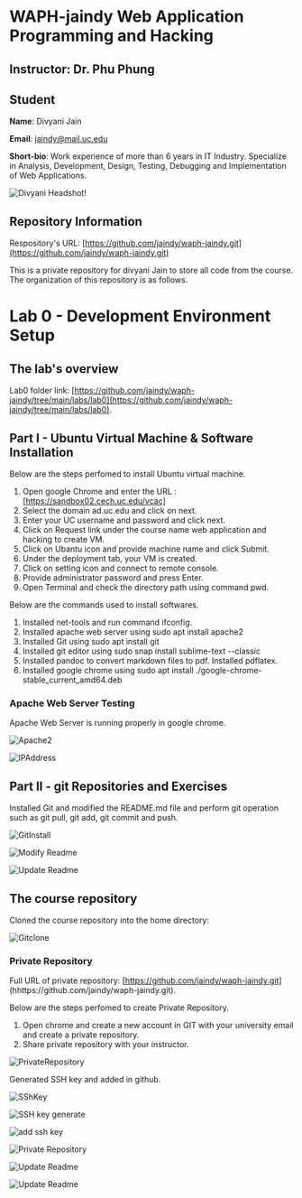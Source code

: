 # WAPH-jaindy Web Application Programming and Hacking

## Instructor: Dr. Phu Phung

## Student

**Name**: Divyani Jain

**Email**: jaindy@mail.uc.edu

**Short-bio**: Work experience of more than 6 years in IT Industry. Specialize in Analysis, Development, Design, Testing, Debugging and Implementation of Web Applications. 

![Divyani Headshot!](/Images/Divyani_Jain.jpg)

## Repository Information

Respository's URL: [https://github.com/jaindy/waph-jaindy.git](https://github.com/jaindy/waph-jaindy.git)

This is a private repository for divyani Jain to store all code from the course. The organization of this repository is as follows.

# Lab 0 - Development Environment Setup 

## The lab's overview

Lab0 folder link: [https://github.com/jaindy/waph-jaindy/tree/main/labs/lab0](https://github.com/jaindy/waph-jaindy/tree/main/labs/lab0).

## Part I - Ubuntu Virtual Machine & Software Installation

Below are the steps perfomed to install Ubuntu virtual machine.

1. Open google Chrome and enter the URL : [https://sandbox02.cech.uc.edu/vcac]
2. Select the domain ad.uc.edu and click on next.
3. Enter your UC username and password and click next.
4. Click on Request link under the course name web application and hacking to create VM.
5. Click on Ubantu icon and provide machine name and click Submit.
6. Under the deployment tab, your VM is created.
7. Click on setting icon and connect to remote console.
8. Provide administrator password and press Enter.
9. Open Terminal and check the directory path using command pwd.

Below are the commands used to install softwares.

1. Installed net-tools and run command ifconfig.
2. Installed apache web server using sudo apt install apache2
3. Installed Git using sudo apt install git
4. Installed git editor using sudo snap install sublime-text --classic
5. Installed pandoc to convert markdown files to pdf. Installed pdflatex.
6. Installed google chrome using sudo apt install ./google-chrome-stable_current_amd64.deb

### Apache Web Server Testing

Apache Web Server is running properly in google chrome.

![Apache2](/Images/Apache2.png)

![IPAddress](/Images/IPaddress.png)


## Part II - git Repositories and Exercises

Installed Git and modified the README.md file and perform git operation such as git pull, git add, git commit and push.

![GitInstall](/Images/GitInstall.png)

![Modify Readme](/Images/Setup.png)

![Update Readme](/Images/UpdateReadme.png)


## The course repository

Cloned the course repository into the home directory:

![Gitclone](/Images/GitClone.png)

### Private Repository

Full URL of private repository: [https://github.com/jaindy/waph-jaindy.git] (hhttps://github.com/jaindy/waph-jaindy.git).

Below are the steps perfomed to create Private Repository.
1. Open chrome and create a new account in GIT with your university email and create a private repository.
2. Share private repository with your instructor.

![PrivateRepository](/Images/RepositoryAccess.png)

Generated SSH key and added in github.

![SShKey](/Images/SSHKey.png)

![SSH key generate](/Images/KeyGenerate.png)

![add ssh key](/Images/SSHkeysetup.png)

![Private Repository](/Images/GitCloneSSH.png)

![Update Readme](/Images/README_1.png)

![Update Readme](/Images/README_2.png)
